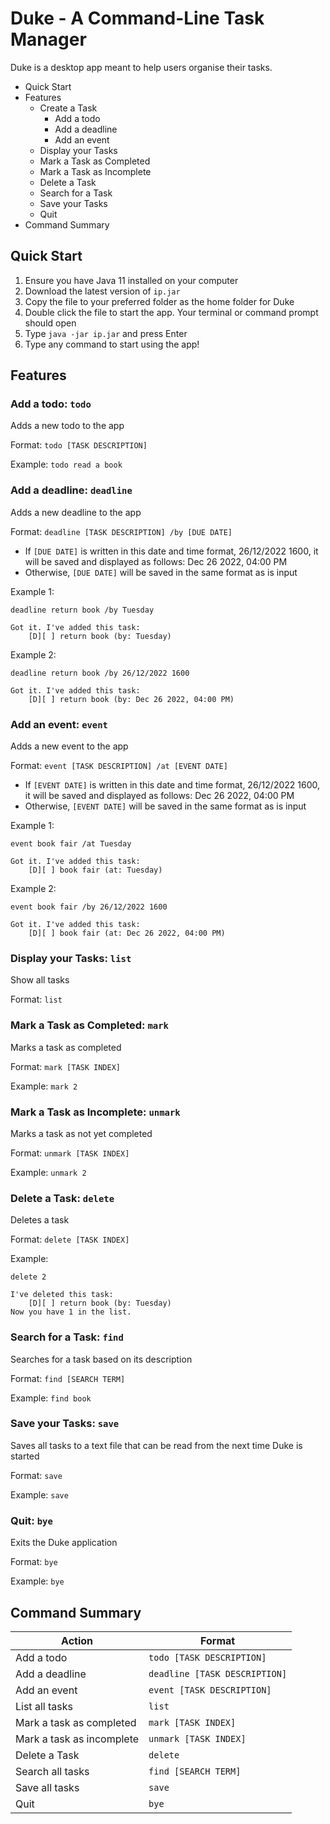 # Duke - A Command-Line Task Manager

Duke is a desktop app meant to help users organise their tasks. 

- Quick Start
- Features
  - Create a Task
    - Add a todo
    - Add a deadline
    - Add an event
  - Display your Tasks
  - Mark a Task as Completed
  - Mark a Task as Incomplete
  - Delete a Task
  - Search for a Task
  - Save your Tasks
  - Quit
 - Command Summary

## Quick Start

1. Ensure you have Java 11 installed on your computer
2. Download the latest version of ```ip.jar```
3. Copy the file to your preferred folder as the home folder for Duke
4. Double click the file to start the app. Your terminal or command prompt should open
5. Type ```java -jar ip.jar``` and press Enter
6. Type any command to start using the app!

## Features 

### Add a todo: ```todo```

Adds a new todo to the app

Format: ```todo [TASK DESCRIPTION]```

Example: ```todo read a book```

### Add a deadline: ```deadline```

Adds a new deadline to the app

Format: ```deadline [TASK DESCRIPTION] /by [DUE DATE]```
- If ```[DUE DATE]``` is written in this date and time format, 26/12/2022 1600, it will be saved and displayed as follows: Dec 26 2022, 04:00 PM
- Otherwise, ```[DUE DATE]``` will be saved in the same format as is input

Example 1: 
```
deadline return book /by Tuesday

Got it. I've added this task:
	[D][ ] return book (by: Tuesday)
```

Example 2: 
```
deadline return book /by 26/12/2022 1600

Got it. I've added this task:
	[D][ ] return book (by: Dec 26 2022, 04:00 PM)
```

### Add an event: ```event```

Adds a new event to the app

Format: ```event [TASK DESCRIPTION] /at [EVENT DATE]```
- If ```[EVENT DATE]``` is written in this date and time format, 26/12/2022 1600, it will be saved and displayed as follows: Dec 26 2022, 04:00 PM
- Otherwise, ```[EVENT DATE]``` will be saved in the same format as is input

Example 1: 
```
event book fair /at Tuesday

Got it. I've added this task:
	[D][ ] book fair (at: Tuesday)
```

Example 2: 
```
event book fair /by 26/12/2022 1600

Got it. I've added this task:
	[D][ ] book fair (at: Dec 26 2022, 04:00 PM)
```

### Display your Tasks: ```list```

Show all tasks

Format: ```list```

### Mark a Task as Completed: ```mark```

Marks a task as completed

Format: ```mark [TASK INDEX]```

Example: ```mark 2```

### Mark a Task as Incomplete: ```unmark```

Marks a task as not yet completed

Format: ```unmark [TASK INDEX]```

Example: ```unmark 2```

### Delete a Task: ```delete```

Deletes a task

Format: ```delete [TASK INDEX]```

Example: 
```
delete 2

I've deleted this task:
	[D][ ] return book (by: Tuesday)
Now you have 1 in the list.
```
### Search for a Task: ```find```

Searches for a task based on its description

Format: ```find [SEARCH TERM]```

Example: ```find book```

### Save your Tasks: ```save```

Saves all tasks to a text file that can be read from the next time Duke is started

Format: ```save```

Example: ```save```

### Quit: ```bye```

Exits the Duke application

Format: ```bye```

Example: ```bye```

## Command Summary

| Action  | Format |
| ------------- | ------------- |
| Add a todo  | ```todo [TASK DESCRIPTION]``` |
| Add a deadline  | ```deadline [TASK DESCRIPTION]``` |
| Add an event  | ```event [TASK DESCRIPTION]``` |
| List all tasks  | ```list```  |
| Mark a task as completed | ```mark [TASK INDEX]``` |
| Mark a task as incomplete | ```unmark [TASK INDEX]``` |
| Delete a Task  | ```delete```  |
| Search all tasks  | ```find [SEARCH TERM]```  |
| Save all tasks  | ```save```  |
| Quit  | ```bye```  |
